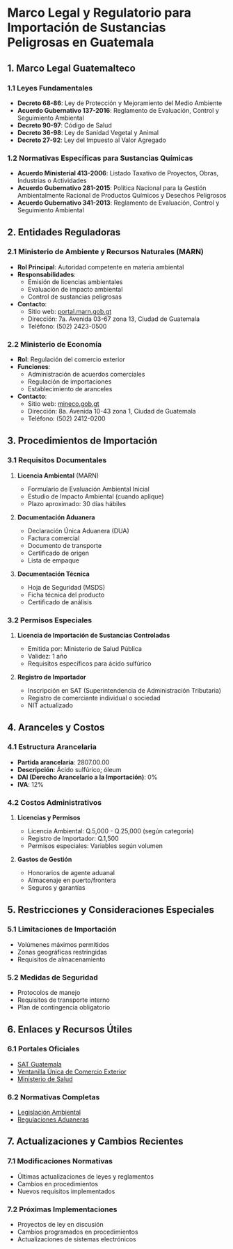 # Marco Legal y Regulatorio para Importación de Sustancias Peligrosas en Guatemala

## 1. Marco Legal Guatemalteco

### 1.1 Leyes Fundamentales

- **Decreto 68-86**: Ley de Protección y Mejoramiento del Medio Ambiente
- **Acuerdo Gubernativo 137-2016**: Reglamento de Evaluación, Control y Seguimiento Ambiental
- **Decreto 90-97**: Código de Salud
- **Decreto 36-98**: Ley de Sanidad Vegetal y Animal
- **Decreto 27-92**: Ley del Impuesto al Valor Agregado

### 1.2 Normativas Específicas para Sustancias Químicas

- **Acuerdo Ministerial 413-2006**: Listado Taxativo de Proyectos, Obras, Industrias o Actividades
- **Acuerdo Gubernativo 281-2015**: Política Nacional para la Gestión Ambientalmente Racional de Productos Químicos y Desechos Peligrosos
- **Acuerdo Gubernativo 341-2013**: Reglamento de Evaluación, Control y Seguimiento Ambiental

## 2. Entidades Reguladoras

### 2.1 Ministerio de Ambiente y Recursos Naturales (MARN)

- **Rol Principal**: Autoridad competente en materia ambiental
- **Responsabilidades**:
  - Emisión de licencias ambientales
  - Evaluación de impacto ambiental
  - Control de sustancias peligrosas
- **Contacto**:
  - Sitio web: [portal.marn.gob.gt](https://portal.marn.gob.gt)
  - Dirección: 7a. Avenida 03-67 zona 13, Ciudad de Guatemala
  - Teléfono: (502) 2423-0500

### 2.2 Ministerio de Economía

- **Rol**: Regulación del comercio exterior
- **Funciones**:
  - Administración de acuerdos comerciales
  - Regulación de importaciones
  - Establecimiento de aranceles
- **Contacto**:
  - Sitio web: [mineco.gob.gt](https://www.mineco.gob.gt)
  - Dirección: 8a. Avenida 10-43 zona 1, Ciudad de Guatemala
  - Teléfono: (502) 2412-0200

## 3. Procedimientos de Importación

### 3.1 Requisitos Documentales

1. **Licencia Ambiental** (MARN)

   - Formulario de Evaluación Ambiental Inicial
   - Estudio de Impacto Ambiental (cuando aplique)
   - Plazo aproximado: 30 días hábiles

2. **Documentación Aduanera**

   - Declaración Única Aduanera (DUA)
   - Factura comercial
   - Documento de transporte
   - Certificado de origen
   - Lista de empaque

3. **Documentación Técnica**
   - Hoja de Seguridad (MSDS)
   - Ficha técnica del producto
   - Certificado de análisis

### 3.2 Permisos Especiales

1. **Licencia de Importación de Sustancias Controladas**

   - Emitida por: Ministerio de Salud Pública
   - Validez: 1 año
   - Requisitos específicos para ácido sulfúrico

2. **Registro de Importador**
   - Inscripción en SAT (Superintendencia de Administración Tributaria)
   - Registro de comerciante individual o sociedad
   - NIT actualizado

## 4. Aranceles y Costos

### 4.1 Estructura Arancelaria

- **Partida arancelaria**: 2807.00.00
- **Descripción**: Ácido sulfúrico; óleum
- **DAI (Derecho Arancelario a la Importación)**: 0%
- **IVA**: 12%

### 4.2 Costos Administrativos

1. **Licencias y Permisos**

   - Licencia Ambiental: Q.5,000 - Q.25,000 (según categoría)
   - Registro de Importador: Q.1,500
   - Permisos especiales: Variables según volumen

2. **Gastos de Gestión**
   - Honorarios de agente aduanal
   - Almacenaje en puerto/frontera
   - Seguros y garantías

## 5. Restricciones y Consideraciones Especiales

### 5.1 Limitaciones de Importación

- Volúmenes máximos permitidos
- Zonas geográficas restringidas
- Requisitos de almacenamiento

### 5.2 Medidas de Seguridad

- Protocolos de manejo
- Requisitos de transporte interno
- Plan de contingencia obligatorio

## 6. Enlaces y Recursos Útiles

### 6.1 Portales Oficiales

- [SAT Guatemala](https://portal.sat.gob.gt/)
- [Ventanilla Única de Comercio Exterior](https://vupe.export.com.gt/)
- [Ministerio de Salud](https://www.mspas.gob.gt/)

### 6.2 Normativas Completas

- [Legislación Ambiental](https://www.marn.gob.gt/paginas/Base_Legal)
- [Regulaciones Aduaneras](https://portal.sat.gob.gt/portal/legislacion-aduanera/)

## 7. Actualizaciones y Cambios Recientes

### 7.1 Modificaciones Normativas

- Últimas actualizaciones de leyes y reglamentos
- Cambios en procedimientos
- Nuevos requisitos implementados

### 7.2 Próximas Implementaciones

- Proyectos de ley en discusión
- Cambios programados en procedimientos
- Actualizaciones de sistemas electrónicos
